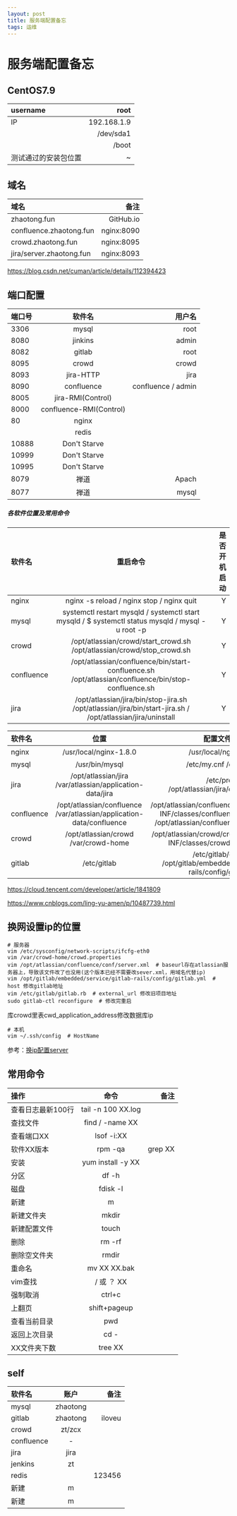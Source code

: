 ```yaml
---
layout: post
title: 服务端配置备忘
tags: 运维
---
```


# 服务端配置备忘

## CentOS7.9

| username   | root | 
| :----- | ----------: | 
| IP |  192.168.1.9  | 
|  |  /dev/sda1  | 
|  |  /boot | 
| 测试通过的安装包位置 |  ~ | 

## 域名

| 域名  | 备注 | 
| :----- | ----------: | 
| zhaotong.fun | GitHub.io  | 
| confluence.zhaotong.fun   | nginx:8090 | 
| crowd.zhaotong.fun   | nginx:8095 | 
| jira/server.zhaotong.fun   | nginx:8093 | 

https://blog.csdn.net/cuman/article/details/112394423

## 端口配置

| 端口号   | 软件名 |     用户名 |
| :----- | :--: | -------: |
| 3306 |  mysql  | root |
| 8080 |  jinkins  | admin |
| 8082 |  gitlab  | root |
| 8095 |  crowd  | crowd |
| 8093 |  jira-HTTP  | jira |
| 8090 |   confluence  | confluence / admin |
| 8005 |  jira-RMI(Control) |  |
| 8000 |  confluence-RMI(Control) |  |
| 80 |  nginx  |  |
|  |  redis  |  |
| 10888 |  Don't Starve  |  |
| 10999 |  Don't Starve  |  |
| 10995 |  Don't Starve  |  |
| 8079 |  禅道  | Apach |
| 8077 |  禅道  | mysql |

##### 各软件位置及常用命令

| 软件名 | 重启命令 | 是否开机启动 |
| :---- | :-------: | -------: |
| nginx | nginx -s reload / nginx stop / nginx quit | Y |
| mysql | systemctl restart mysqld / systemctl start mysqld / $ systemctl status mysqld / mysql -u root -p | Y |
| crowd | /opt/atlassian/crowd/start_crowd.sh /opt/atlassian/crowd/stop_crowd.sh  | Y |
| confluence | /opt/atlassian/confluence/bin/start-confluence.sh /opt/atlassian/confluence/bin/stop-confluence.sh | Y |
| jira | /opt/atlassian/jira/bin/stop-jira.sh /opt/atlassian/jira/bin/start-jira.sh / /opt/atlassian/jira/uninstall | Y |


| 软件名   | 位置 | 配置文件位置 |     日志位置 |
| :----- | :--: | :-------: | :-------: |
| nginx | /usr/local/nginx-1.8.0 | /usr/local/nginx/conf/ |     日志位置 |
| mysql | /usr/bin/mysql | /etc/my.cnf /etc/profile | /var/log/mysqld.log |
| jira | /opt/atlassian/jira /var/atlassian/application-data/jira | /etc/profile /opt/atlassian/jira/conf/server.xml  | 日志 ｜|
| confluence | /opt/atlassian/confluence /var/atlassian/application-data/confluence | /opt/atlassian/confluence/confluence/WEB-INF/classes/confluence-init.properties /opt/atlassian/confluence/conf/server.xml | /var/atlassian/application-data/confluence/logs/atlassian-confluence.log |
| crowd | /opt/atlassian/crowd /var/crowd-home | /opt/atlassian/crowd/crowd-webapp/WEB-INF/classes/crowd-init.properties | /var/crowd-home/logs/atlassian-crowd.log |
| gitlab | /etc/gitlab | /etc/gitlab/gitlab.rb /opt/gitlab/embedded/service/gitlab-rails/config/gitlab.yml | /var/log/gitlab |


https://cloud.tencent.com/developer/article/1841809

https://www.cnblogs.com/ling-yu-amen/p/10487739.html


## 换网设置ip的位置
```
# 服务器
vim /etc/sysconfig/network-scripts/ifcfg-eth0
vim /var/crowd-home/crowd.properties
vim /opt/atlassian/confluence/conf/server.xml  # baseurl存在atlassian服务器上，导致该文件改了也没用(这个版本已经不需要改sever.xml，用域名代替ip)
vim /opt/gitlab/embedded/service/gitlab-rails/config/gitlab.yml  # host 修改gitlab地址
vim /etc/gitlab/gitlab.rb  # external_url 修改旧项目地址
sudo gitlab-ctl reconfigure  # 修改完重启
```
库crowd里表cwd_application_address修改数据库ip

```
# 本机
vim ~/.ssh/config  # HostName
```

参考：[换ip配置server](https://mp.weixin.qq.com/s?__biz=MzU0NzUxMzYzOA==&mid=2247483731&idx=1&sn=d509821104bc28f60b8e4c20ef42b03d&chksm=fb4c751acc3bfc0c050b2700f2cb3dd0a0f821c79560a18ad9ba7cb92cd7db677a9fa2643f77&token=1232437534&lang=zh_CN#rd)


## 常用命令

| 操作   | 命令 |     备注 |
| :----- | :--: | -------: |
| 查看日志最新100行 |  tail -n 100 XX.log  | |
| 查找文件 |  find / -name XX  | |
| 查看端口XX |  lsof -i:XX  | |
| 软件XX版本 |  rpm -qa|grep XX  | |
| 安装 |  yum install -y XX  | |
| 分区 |  df -h  | |
| 磁盘 |  fdisk -l  | |
| 新建 |  m  | |
| 新建文件夹 |  mkdir  | |
| 新建配置文件 |  touch  | |
| 删除 |  rm -rf | |
| 删除空文件夹 |  rmdir | |
| 重命名 |  mv XX XX.bak  | |
| vim查找 |  / 或 ？ XX  | |
| 强制取消 |  ctrl+c  | |
| 上翻页 |  shift+pageup  | |
| 查看当前目录 |  pwd  | |
| 返回上次目录 |  cd -  | |
| XX文件夹下数 |  tree XX  | |

## self

| 软件名   | 账户 |     备注 |
| :----- | :--: | -------: |
| mysql |  zhaotong  | |
| gitlab |  zhaotong  | iloveu |
| crowd |  zt/zcx  | |
| confluence |  -  | |
| jira |  jira  | |
| jenkins |  zt  | |
| redis |    | 123456 |
| 新建 |  m  | |
| 新建 |  m  | |

